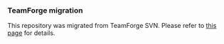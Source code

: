 ### TeamForge migration

This repository was migrated from TeamForge SVN.  Please refer to [this page](https://github.hpe.com/prp/docs/wiki/GitHub#migration-from-teamforge) for details.

